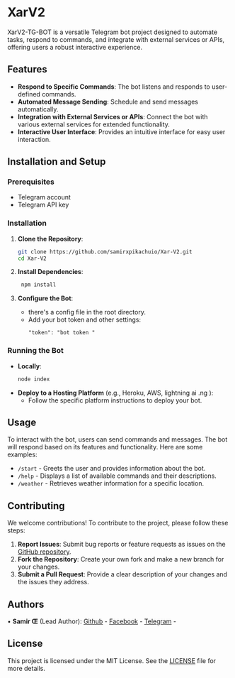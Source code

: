 # XarV2

XarV2-TG-BOT is a versatile Telegram bot project designed to automate tasks, respond to commands, and integrate with external services or APIs, offering users a robust interactive experience.

## Features

- **Respond to Specific Commands**: The bot listens and responds to user-defined commands.
- **Automated Message Sending**: Schedule and send messages automatically.
- **Integration with External Services or APIs**: Connect the bot with various external services for extended functionality.
- **Interactive User Interface**: Provides an intuitive interface for easy user interaction.

## Installation and Setup

### Prerequisites

- Telegram account
- Telegram API key

### Installation

1. **Clone the Repository**:
   ```sh
   git clone https://github.com/samirxpikachuio/Xar-V2.git
   cd Xar-V2
   ```
   
2. **Install Dependencies**:
   ```sh
    npm install 
   ```

3. **Configure the Bot**:
   - there's a config file in the root directory.
   - Add your bot token and other settings:
     ```
     "token": "bot token "
     ```

### Running the Bot

- **Locally**:
  ```sh
  node index 
  ```
- **Deploy to a Hosting Platform** (e.g., Heroku, AWS, lightning ai .ng ):
  - Follow the specific platform instructions to deploy your bot.

## Usage

To interact with the bot, users can send commands and messages. The bot will respond based on its features and functionality. Here are some examples:

- `/start` - Greets the user and provides information about the bot.
- `/help` - Displays a list of available commands and their descriptions.
- `/weather` - Retrieves weather information for a specific location.

## Contributing

We welcome contributions! To contribute to the project, please follow these steps:

1. **Report Issues**: Submit bug reports or feature requests as issues on the [GitHub repository](https://github.com/samirxpikachuio/XarV2/issues).
2. **Fork the Repository**: Create your own fork and make a new branch for your changes.
3. **Submit a Pull Request**: Provide a clear description of your changes and the issues they address.




## Authors

• **Samir Œ** (Lead Author):
[Github](https://github.com/samirxpikachuio) -
[Facebook]((https://www.facebook.com/samirxpikachuio)) -
[Telegram](https://t.me/SamirOE) -

## License

This project is licensed under the MIT License. See the [LICENSE](LICENSE) file for more details.

